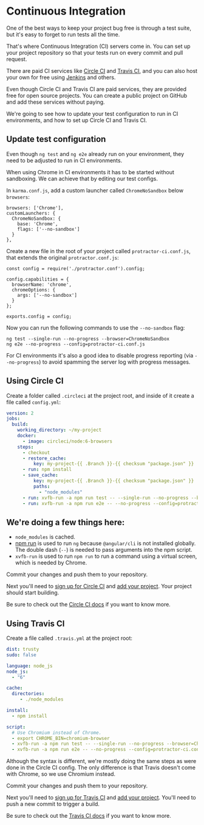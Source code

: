 # Continuous Integration

One of the best ways to keep your project bug free is through a test suite, but it's easy to forget
to run tests all the time.

That's where Continuous Integration (CI) servers come in.
You can set up your project repository so that your tests run on every commit and pull request.

There are paid CI services like [Circle CI](https://circleci.com/) and
[Travis CI](https://travis-ci.com/), and you can also host your own for free using
[Jenkins](https://jenkins.io/) and others.

Even though Circle CI and Travis CI are paid services, they are provided free for open source
projects.
You can create a public project on GitHub and add these services without paying.

We're going to see how to update your test configuration to run in CI environments, and how to
set up Circle CI and Travis CI.


## Update test configuration

Even though `ng test` and `ng e2e` already run on your environment, they need to be adjusted to
run in CI environments.

When using Chrome in CI environments it has to be started without sandboxing.
We can achieve that by editing our test configs.

In `karma.conf.js`, add a custom launcher called `ChromeNoSandbox` below `browsers`:

```
browsers: ['Chrome'],
customLaunchers: {
  ChromeNoSandbox: {
    base: 'Chrome',
    flags: ['--no-sandbox']
  }
},
```

Create a new file in the root of your project called `protractor-ci.conf.js`, that extends
the original `protractor.conf.js`:

```
const config = require('./protractor.conf').config;

config.capabilities = {
  browserName: 'chrome',
  chromeOptions: {
    args: ['--no-sandbox']
  }
};

exports.config = config;
```

Now you can run the following commands to use the `--no-sandbox` flag:

```
ng test --single-run --no-progress --browser=ChromeNoSandbox
ng e2e --no-progress --config=protractor-ci.conf.js
```

For CI environments it's also a good idea to disable progress reporting (via `--no-progress`)
to avoid spamming the server log with progress messages.


## Using Circle CI

Create a folder called `.circleci` at the project root, and inside of it create a file called
`config.yml`:

```yaml
version: 2
jobs:
  build:
    working_directory: ~/my-project
    docker:
      - image: circleci/node:6-browsers
    steps:
      - checkout
      - restore_cache:
          key: my-project-{{ .Branch }}-{{ checksum "package.json" }}
      - run: npm install
      - save_cache:
          key: my-project-{{ .Branch }}-{{ checksum "package.json" }}
          paths:
            - "node_modules"
      - run: xvfb-run -a npm run test -- --single-run --no-progress --browser=ChromeNoSandbox
      - run: xvfb-run -a npm run e2e -- --no-progress --config=protractor-ci.conf.js

```

We're doing a few things here:
  -
  - `node_modules` is cached.
  - [npm run](https://docs.npmjs.com/cli/run-script) is used to run `ng` because `@angular/cli` is
  not installed globally. The double dash (`--`) is needed to pass arguments into the npm script.
  - `xvfb-run` is used to run `npm run` to run a command using a virtual screen, which is needed by
  Chrome.

Commit your changes and push them to your repository.

Next you'll need to [sign up for Circle CI](https://circleci.com/docs/2.0/first-steps/) and
[add your project](https://circleci.com/add-projects).
Your project should start building.

Be sure to check out the [Circle CI docs](https://circleci.com/docs/2.0/) if you want to know more.


## Using Travis CI

Create a file called `.travis.yml` at the project root:

```yaml
dist: trusty
sudo: false

language: node_js
node_js:
  - "6"

cache:
  directories:
     - ./node_modules

install:
  - npm install

script:
  # Use Chromium instead of Chrome.
  - export CHROME_BIN=chromium-browser
  - xvfb-run -a npm run test -- --single-run --no-progress --browser=ChromeNoSandbox
  - xvfb-run -a npm run e2e -- --no-progress --config=protractor-ci.conf.js

```

Although the syntax is different, we're mostly doing the same steps as were done in the
Circle CI config.
The only difference is that Travis doesn't come with Chrome, so we use Chromium instead.

Commit your changes and push them to your repository.

Next you'll need to [sign up for Travis CI](https://travis-ci.org/auth) and
[add your project](https://travis-ci.org/profile).
You'll need to push a new commit to trigger a build.

Be sure to check out the [Travis CI docs](https://docs.travis-ci.com/) if you want to know more.
